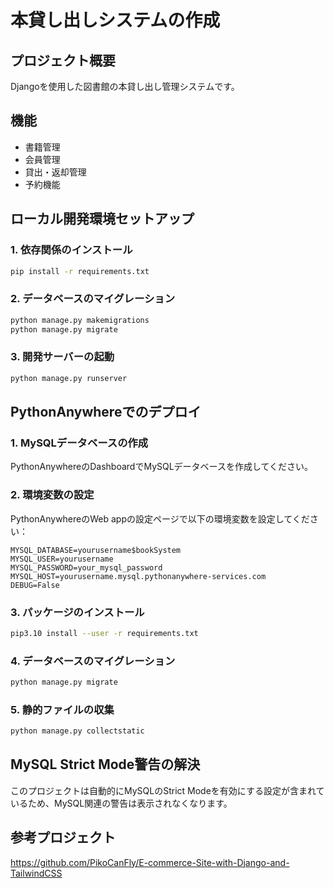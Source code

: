 # 本貸し出しシステムの作成

## プロジェクト概要
Djangoを使用した図書館の本貸し出し管理システムです。

## 機能
- 書籍管理
- 会員管理  
- 貸出・返却管理
- 予約機能

## ローカル開発環境セットアップ

### 1. 依存関係のインストール
```bash
pip install -r requirements.txt
```

### 2. データベースのマイグレーション
```bash
python manage.py makemigrations
python manage.py migrate
```

### 3. 開発サーバーの起動
```bash
python manage.py runserver
```

## PythonAnywhereでのデプロイ

### 1. MySQLデータベースの作成
PythonAnywhereのDashboardでMySQLデータベースを作成してください。

### 2. 環境変数の設定
PythonAnywhereのWeb appの設定ページで以下の環境変数を設定してください：

```
MYSQL_DATABASE=yourusername$bookSystem
MYSQL_USER=yourusername  
MYSQL_PASSWORD=your_mysql_password
MYSQL_HOST=yourusername.mysql.pythonanywhere-services.com
DEBUG=False
```

### 3. パッケージのインストール
```bash
pip3.10 install --user -r requirements.txt
```

### 4. データベースのマイグレーション
```bash
python manage.py migrate
```

### 5. 静的ファイルの収集
```bash
python manage.py collectstatic
```

## MySQL Strict Mode警告の解決
このプロジェクトは自動的にMySQLのStrict Modeを有効にする設定が含まれているため、MySQL関連の警告は表示されなくなります。

## 参考プロジェクト
https://github.com/PikoCanFly/E-commerce-Site-with-Django-and-TailwindCSS